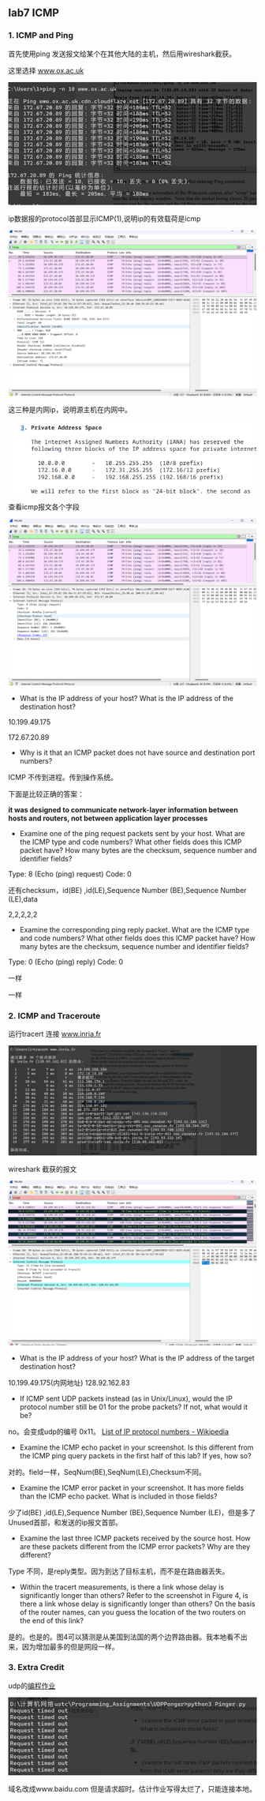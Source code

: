 ## lab7 ICMP

### 1. ICMP and Ping 

首先使用ping 发送报文给某个在其他大陆的主机，然后用wireshark截获。

这里选择 www.ox.ac.uk

![image-20241025165021173](lab7ICMP/image-20241025165021173.png)

ip数据报的protocol首部显示ICMP(1),说明ip的有效载荷是icmp

![image-20241025170249227](lab7ICMP/image-20241025170249227.png)

这三种是内网ip，说明源主机在内网中。

![image-20241025165934999](lab7ICMP/image-20241025165934999.png)

查看icmp报文各个字段

![image-20241025170553702](lab7ICMP/image-20241025170553702.png)

- What is the IP address of your host? What is the IP address of the destination  host?  

10.199.49.175

172.67.20.89

- Why is it that an ICMP packet does not have source and destination port  numbers? 

ICMP 不传到进程。传到操作系统。

下面是比较正确的答案：

**it was designed to communicate network-layer information between hosts and routers, not between application layer processes**

- Examine one of the ping request packets sent by your host. What are the ICMP  type and code numbers? What other fields does this ICMP packet have? How  many bytes are the checksum, sequence number and identifier fields? 

Type: 8 (Echo (ping) request) Code: 0

还有checksum，id(BE) ,id(LE),Sequence Number (BE),Sequence Number (LE),data

2,2,2,2,2

-  Examine the corresponding ping reply packet. What are the ICMP type and code  numbers? What other fields does this ICMP packet have? How many bytes are the  checksum, sequence number and identifier fields? 

Type: 0 (Echo (ping) reply)  Code: 0

一样

一样

### 2. ICMP and Traceroute

运行tracert 连接 www.inria.fr

![image-20241025192957642](lab7ICMP/image-20241025192957642.png)

wireshark 截获的报文

![image-20241025193316360](lab7ICMP/image-20241025193316360.png)

-  What is the IP address of your host? What is the IP address of the target  destination host?   

10.199.49.175(内网地址) 128.92.162.83

-  If ICMP sent UDP packets instead (as in Unix/Linux), would the IP protocol  number still be 01 for the probe packets? If not, what would it be?  

no。会变成udp的编号 0x11。 [List of IP protocol numbers - Wikipedia](https://en.wikipedia.org/wiki/List_of_IP_protocol_numbers)

-  Examine the ICMP echo packet in your screenshot. Is this different from the  ICMP ping query packets in the first half of this lab? If yes, how so?  

对的。field一样，SeqNum(BE),SeqNum(LE),Checksum不同。

-  Examine the ICMP error packet in your screenshot. It has more fields than the  ICMP echo packet. What is included in those fields? 

少了id(BE) ,id(LE),Sequence Number (BE),Sequence Number (LE)，但是多了Unused首部，和发送的ip报文首部。

-  Examine the last three ICMP packets received by the source host. How are these  packets different from the ICMP error packets? Why are they different? 

Type 不同，是reply类型。因为到达了目标主机，而不是在路由器丢失。

- Within the tracert measurements, is there a link whose delay is significantly  longer than others?  Refer to the screenshot in Figure 4, is there a link whose  delay is significantly longer than others?  On the basis of the router names, can  you guess the location of the two routers on the end of this link? 

是的。也是的。图4可以猜测是从美国到法国的两个边界路由器。我本地看不出来，因为增加最多的但是网段一样。

### 3. Extra Credit 

udp的[编程作业](../../Programming_Assigments/UDPPonger) 

![image-20241025201553596](lab7ICMP/image-20241025201553596.png)

域名改成www.baidu.com 但是请求超时。估计作业写得太烂了，只能连接本地。

